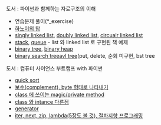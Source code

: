 
도서 : 파이썬과 함께하는 자료구조의 이해  
- 연습문제 풀이(*_exercise)
- [하노이의 탑](https://github.com/kimdohwan/BookStudy/blob/master/data_structure_with_python/01_exercise.ipynb)
- [singly linked list](https://github.com/kimdohwan/BookStudy/blob/master/data_structure_with_python/02_linked_list/singly_linked_list.ipynb), [doubly linked list](https://github.com/kimdohwan/BookStudy/blob/master/data_structure_with_python/02_linked_list/doubly_linked_list.ipynb), [circualr linked list](https://github.com/kimdohwan/BookStudy/blob/master/data_structure_with_python/02_linked_list/circular_linked_list.ipynb)
- [stack](https://github.com/kimdohwan/BookStudy/blob/master/data_structure_with_python/03_stack_queue_deque/stack.ipynb), [queue](https://github.com/kimdohwan/BookStudy/blob/master/data_structure_with_python/03_stack_queue_deque/queue.ipynb) - list 와 linked list 로 구현된 책 예제
- [binary tree](https://github.com/kimdohwan/BookStudy/blob/master/data_structure_with_python/04_tree/binary_tree.ipynb), [binary heap](https://github.com/kimdohwan/BookStudy/blob/master/data_structure_with_python/04_tree/bynary_heap.ipynb)
- [binary search tree](https://github.com/kimdohwan/BookStudy/blob/master/data_structure_with_python/05_search_tree/binary_search_tree.ipynb)[avl tree](https://github.com/kimdohwan/BookStudy/blob/master/data_structure_with_python/05_search_tree/avl_tree.ipynb)(put, delete, 순회 미구현, bst tree 



도서 : 컴퓨터 사이언스 부트캠프 with 파이썬  
- [quick sort](https://github.com/kimdohwan/BookStudy/blob/master/computer_sience_bootcamp_with_python/10_algorithm/quick_sort.ipynb)
- [보수(complement), byte 형태로 나타내기](https://github.com/kimdohwan/BookStudy/blob/master/computer_sience_bootcamp_with_python/2_to_4/2_complement_and_bytes.ipynb)
- [class 에 쓰이는 magic/private method](https://github.com/kimdohwan/BookStudy/blob/master/computer_sience_bootcamp_with_python/6_object_oriented_programming/magic_method_with_class.ipynb)
- [class 와 intance 다른점](https://github.com/kimdohwan/BookStudy/blob/master/computer_sience_bootcamp_with_python/6_object_oriented_programming/difference_class_and_instance.ipynb)
- [generator](https://github.com/kimdohwan/BookStudy/blob/master/computer_sience_bootcamp_with_python/6_object_oriented_programming/generator.ipynb)
- [iter, next, zip, lambda(5장도 볼 것), 절차지향 프로그래밍](https://github.com/kimdohwan/BookStudy/blob/master/computer_sience_bootcamp_with_python/6_object_oriented_programming/procedure_programming.ipynb)


